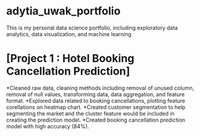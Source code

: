 # adytia_uwak_portfolio
This is my personal data science portfolio, including exploratory data analytics, data visualization, and machine learning

# [Project 1 : Hotel Booking Cancellation Prediction]
*Cleaned raw data, cleaning methods including removal of unused column, removal of null values, transforming data, data aggregation, and feature format.
*Explored data related to booking cancellations, plotting feature corellations on heatmap chart.
*Created customer segmentation to help segmenting the market and the cluster feature would be included in creating the prediction model.
*Created booking cancellation prediction model with high accuracy (84%).

